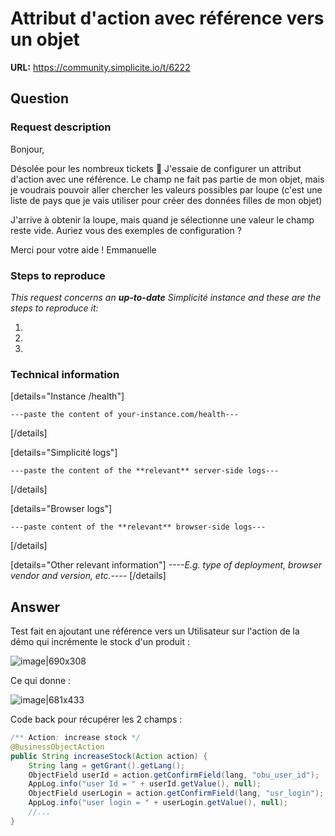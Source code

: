 # Attribut d'action avec référence vers un objet

**URL:** https://community.simplicite.io/t/6222

## Question
### Request description

Bonjour,

Désolée pour les nombreux tickets :grimacing:
J'essaie de configurer un attribut d'action avec une référence. Le champ ne fait pas partie de mon objet, mais je voudrais pouvoir aller chercher les valeurs possibles par loupe (c'est une liste de pays que je vais utiliser pour créer des données filles de mon objet)

J'arrive à obtenir la loupe, mais quand je sélectionne une valeur le champ reste vide.
Auriez vous des exemples de configuration ?

Merci pour votre aide !
Emmanuelle

### Steps to reproduce

*This request concerns an **up-to-date** Simplicité instance
and these are the steps to reproduce it:*

1.
2.
3. 

### Technical information

[details="Instance /health"]
```text
---paste the content of your-instance.com/health---
```
[/details]

[details="Simplicité logs"]
```text
---paste the content of the **relevant** server-side logs---
```
[/details]

[details="Browser logs"]
```text
---paste content of the **relevant** browser-side logs---
```
[/details]

[details="Other relevant information"]
*----E.g. type of deployment, browser vendor and version, etc.----*
[/details]

## Answer
Test fait en ajoutant une référence vers un Utilisateur sur l'action de la démo qui incrémente le stock d'un produit :

![image|690x308](upload://t1bDo23BcBt2KK39nbbsjl8U6d4.png)

Ce qui donne :

![image|681x433](upload://hFNo0sDcoa5kA4hZjx3H57iv9eG.png)

Code back pour récupérer les 2 champs :

```java
/** Action: increase stock */
@BusinessObjectAction
public String increaseStock(Action action) {
	String lang = getGrant().getLang();
	ObjectField userId = action.getConfirmField(lang, "obu_user_id");
	AppLog.info("user Id = " + userId.getValue(), null);
	ObjectField userLogin = action.getConfirmField(lang, "usr_login");
	AppLog.info("user login = " + userLogin.getValue(), null);
	//...
}
```
